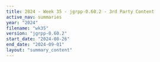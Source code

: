 ```yaml
---
title: 2024 - Week 35 - jgrpp-0.60.2 - 3rd Party Content
active_nav: summaries
year: "2024"
filename: "wk35"
version: "jgrpp-0.60.2"
start_date: "2024-08-26"
end_date: "2024-09-01"
layout: "summary_content"
---
```

